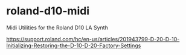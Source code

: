 # roland-d10-midi
Midi Utilities for the Roland D10 LA Synth







https://support.roland.com/hc/en-us/articles/201943799-D-20-D-10-Initializing-Restoring-the-D-10-D-20-Factory-Settings